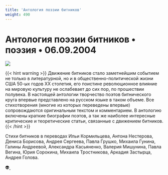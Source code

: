```yaml
---
title: 'Антология поэзии битников'
weight: 490
---
```


# **Антология поэзии битников** • поэзия • 06.09.2004

![](/img/beat.jpg)

{{< hint warning >}}
Движение битников стало заметнейшим событием не только в литературной, но и в общественно-политической жизни США 50-ых годов XX столетия, его поистине революционное влияние на мировую культуру не ослабевает до сих пор, по прошествии полувека. В настоящей антологии творчество поэтов битнического круга впервые представлено на русском языке в таком объеме. Все стихотворения (многие из которых переведены впервые) сопровождаются оригинальным текстом и комментарием. В антологию включены краткие биографии поэтов, а так же наиболее интересные критические и теоретические статьи, связанные с движением битников.
{{< /hint >}}

Стихи битников в переводах Ильи Кормильцева, Антона Нестерова, Дениса Борисова, Андрея Сергеева, Павла Грушко, Михаила Гунина, Галины Андреевой, Александра Касьяненко, Валерия Мишунина, Павла Вегина, Юрия Сорокина, Михаила Тростникова, Аркадия Застырца, Андрея Голова.

👽[ ](http://flibusta.is/b/262702)